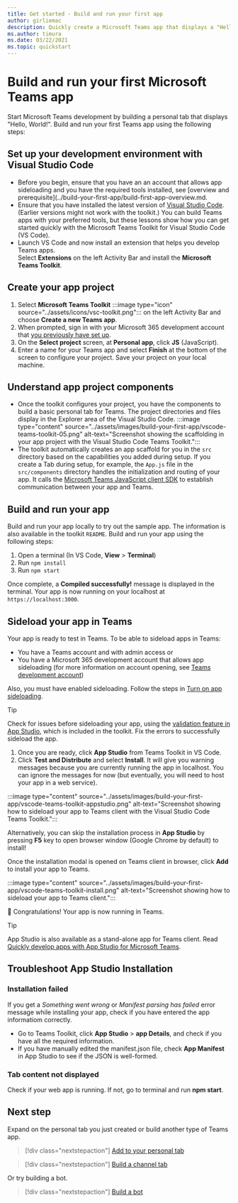 ```yaml
---
title: Get started - Build and run your first app
author: girliemac
description: Quickly create a Microsoft Teams app that displays a "Hello, World!" message using the Microsoft Teams Toolkit.
ms.author: timura
ms.date: 03/22/2021
ms.topic: quickstart
---
```

# Build and run your first Microsoft Teams app

Start Microsoft Teams development by building a personal tab that displays "Hello, World!".
Build and run your first Teams app using the following steps:

## Set up your development environment with Visual Studio Code

* Before you begin, ensure that you have an an account that allows app sideloading and you have the required tools installed, see [overview and prerequisite](../build-your-first-app/build-first-app-overview.md.
* Ensure that you have installed the latest version of [Visual Studio Code](https://code.visualstudio.com/download). (Earlier versions might not work with the toolkit.) You can build Teams apps with your preferred tools, but these lessons show how you can get started quickly with the Microsoft Teams Toolkit for Visual Studio Code (VS Code).  
* Launch VS Code and now install an extension that helps you develop Teams apps.  
Select **Extensions** on the left Activity Bar and install the **Microsoft Teams Toolkit**.

## Create your app project

1. Select **Microsoft Teams Toolkit** :::image type="icon" source="../assets/icons/vsc-toolkit.png"::: on the left Activity Bar and choose **Create a new Teams app**.
1. When prompted, sign in with your Microsoft 365 development account that [you previously have set up](../build-your-first-app/build-first-app-overview.md#set-up-your-development-account). 
1. On the **Select project** screen, at **Personal app**, click **JS** (JavaScript).
1. Enter a name for your Teams app and select **Finish** at the bottom of the screen to configure your project. Save your project on your local machine.

## Understand app project components

* Once the toolkit configures your project, you have the components to build a basic personal tab for Teams. The project directories and files display in the Explorer area of the Visual Studio Code. 
:::image type="content" source="../assets/images/build-your-first-app/vscode-teams-toolkit-05.png" alt-text="Screenshot showing the scaffolding in your app project with the Visual Studio Code Teams Toolkit.":::
* The toolkit automatically creates an app scaffold for you in the `src` directory based on the capabilities you added during setup. 
If you create a Tab during setup, for example, the `App.js` file in the `src/components` directory handles the initialization and routing of your app. It calls the [Microsoft Teams JavaScript client SDK](../tabs/how-to/using-teams-client-sdk.md) to establish communication between your app and Teams. 

## Build and run your app

Build and run your app locally to try out the sample app. The information is also available in the toolkit `README`. Build and run your app using the following steps: 

1. Open a terminal (In VS Code, **View** > **Terminal**)  
1. Run `npm install`
1. Run `npm start`

Once complete, a **Compiled successfully!** message is displayed in the terminal. Your app is now running on your localhost at `https://localhost:3000`. 

## Sideload your app in Teams

Your app is ready to test in Teams. To be able to sideload apps in Teams: 

* You have a Teams account and with admin access 
or
* You have a Microsoft 365 development account that allows app sideloading (for more information on account opening, see [Teams development account](../build-your-first-app/build-first-app-overview.md#set-up-your-development-account)) 

Also, you must have enabled sideloading. Follow the steps in [Turn on app sideloading](../concepts/build-and-test/prepare-your-o365-tenant.md#enable-custom-teams-apps-and-turn-on-custom-app-uploading). 

> [!TIP]
> Check for issues before sideloading your app, using the [validation feature in App Studio](../concepts/deploy-and-publish/appsource/prepare/submission-checklist.md#teams-app-validation-tool), which is included in the toolkit. Fix the errors to successfully sideload the app.

1. Once you are ready, click **App Studio** from Teams Toolkit in VS Code.  
1. Click **Test and Distribute** and select **Install**. It will give you warning messages because you are currently running the app in localhost. You can ignore the messages for now (but eventually, you will need to host your app in a web service).  

:::image type="content" source="../assets/images/build-your-first-app/vscode-teams-toolkit-appstudio.png" alt-text="Screenshot showing how to sideload your app to Teams client with the Visual Studio Code Teams Toolkit.":::

Alternatively, you can skip the installation process in **App Studio** by pressing **F5** key to open browser window (Google Chrome by default) to install! 

Once the installation modal is opened on Teams client in browser, click **Add** to install your app to Teams. 

:::image type="content" source="../assets/images/build-your-first-app/vscode-teams-toolkit-install.png" alt-text="Screenshot showing how to sideload your app to Teams client.":::

🎉 Congratulations! Your app is now running in Teams.

> [!TIP]
> App Studio is also available as a stand-alone app for Teams client. Read [Quickly develop apps with App Studio for Microsoft Teams](../concepts/build-and-test/app-studio-overview.md). 
> 

## Troubleshoot App Studio Installation

### Installation failed

If you get a *Something went wrong* or *Manifest parsing has failed* error message while installing your app, check if you have entered the app informatiom correctly. 
* Go to Teams Toolkit, click **App Studio** > **app Details**, and check if you have all the required information.
* If you have manually edited the manifest.json file, check **App Manifest** in App Studio to see if the JSON is well-formed.

### Tab content not displayed

Check if your web app is running. If not, go to terminal and run **npm start**.

## Next step

Expand on the personal tab you just created or build another type of Teams app.

> [!div class="nextstepaction"]
> [Add to your personal tab](../build-your-first-app/build-personal-tab.md)

> [!div class="nextstepaction"]
> [Build a channel tab](../build-your-first-app/build-channel-tab.md)

Or try building a bot. 

> [!div class="nextstepaction"]
> [Build a bot](../build-your-first-app/build-bot.md)
